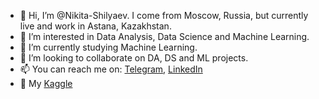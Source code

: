 - 👋 Hi, I’m @Nikita-Shilyaev. I come from Moscow, Russia, but currently live and work in Astana, Kazakhstan.
- 👀 I’m interested in Data Analysis, Data Science and Machine Learning.
- 🌱 I’m currently studying Machine Learning.
- 💞️ I’m looking to collaborate on DA, DS and ML projects.
- 📫 You can reach me on: [Telegram](https://t.me/n_shilyaev), [LinkedIn](https://www.linkedin.com/in/nikita-shilyaev/)
- 👀 My [Kaggle](https://www.kaggle.com/nshilyaev)
